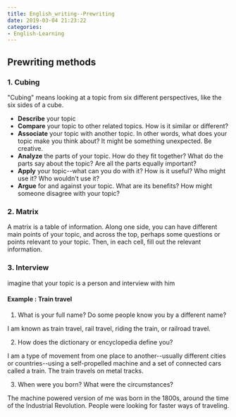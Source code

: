 ```yaml
---
title: English_writing--Prewriting
date: 2019-03-04 21:23:22
categories:
- English-Learning
---
```

## Prewriting methods
### 1. Cubing
"Cubing" means looking at a topic from six different perspectives, like the six sides of a cube. 
- **Describe** your topic
- **Compare** your topic to other related topics. How is it similar or different? 
- **Associate** your topic with another topic. In other words, what does your topic make you think about? It might be something unexpected. Be creative.
- **Analyze** the parts of your topic. How do they fit together? What do the parts say about the topic? Are all the parts equally important? 
- **Apply** your topic--what can you do with it? How is it useful? Who might use it? Who wouldn't use it?
- **Argue** for and against your topic. What are its benefits? How might someone disagree with your topic? 

### 2. Matrix
A matrix is a table of information. Along one side, you can have different main points of your topic, and across the top, perhaps some questions or points relevant to your topic.  Then, in each cell,  fill out the relevant information. 

### 3. Interview
imagine that your topic is a person and interview with him  

#### Example : Train travel
1. What is your full name? Do some people know you by a different name?

I am known as train travel, rail travel, riding the train, or railroad travel.

2. How does the dictionary or encyclopedia define you?

I am a type of movement from one place to another--usually different cities or countries--using a self-propelled machine and a set of connected cars called a train. The train travels on metal tracks.

3. When were you born? What were the circumstances?

The machine powered version of me was born in the 1800s, around the time of the Industrial Revolution. People were looking for faster ways of traveling.